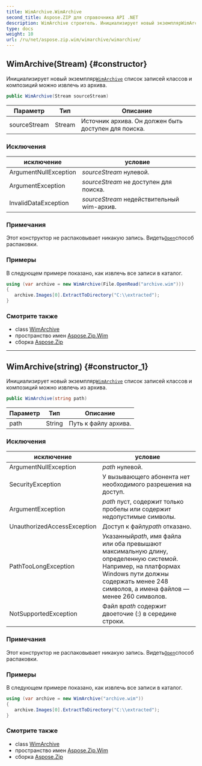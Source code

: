 ```yaml
---
title: WimArchive.WimArchive
second_title: Aspose.ZIP для справочника API .NET
description: WimArchive строитель. Инициализирует новый экземплярWimArchive список записей классов и композиций можно извлечь из архива.
type: docs
weight: 10
url: /ru/net/aspose.zip.wim/wimarchive/wimarchive/
---
```

## WimArchive(Stream) {#constructor}

Инициализирует новый экземпляр[`WimArchive`](../) список записей классов и композиций можно извлечь из архива.

```csharp
public WimArchive(Stream sourceStream)
```

| Параметр | Тип | Описание |
| --- | --- | --- |
| sourceStream | Stream | Источник архива. Он должен быть доступен для поиска. |

### Исключения

| исключение | условие |
| --- | --- |
| ArgumentNullException | *sourceStream* нулевой. |
| ArgumentException | *sourceStream* не доступен для поиска. |
| InvalidDataException | *sourceStream* недействительный wim-архив. |

### Примечания

Этот конструктор не распаковывает никакую запись. Видеть[`Open`](../../wimfileentry/open/)способ распаковки.

### Примеры

В следующем примере показано, как извлечь все записи в каталог.

```csharp
using (var archive = new WimArchive(File.OpenRead("archive.wim")))
{ 
   archive.Images[0].ExtractToDirectory("C:\\extracted");
}
```

### Смотрите также

* class [WimArchive](../)
* пространство имен [Aspose.Zip.Wim](../../wimarchive/)
* сборка [Aspose.Zip](../../../)

---

## WimArchive(string) {#constructor_1}

Инициализирует новый экземпляр[`WimArchive`](../) список записей классов и композиций можно извлечь из архива.

```csharp
public WimArchive(string path)
```

| Параметр | Тип | Описание |
| --- | --- | --- |
| path | String | Путь к файлу архива. |

### Исключения

| исключение | условие |
| --- | --- |
| ArgumentNullException | *path* нулевой. |
| SecurityException | У вызывающего абонента нет необходимого разрешения на доступ. |
| ArgumentException | *path* пуст, содержит только пробелы или содержит недопустимые символы. |
| UnauthorizedAccessException | Доступ к файлу*path* отказано. |
| PathTooLongException | Указанный*path*, имя файла или оба превышают максимальную длину, определенную системой. Например, на платформах Windows пути должны содержать менее 248 символов, а имена файлов — менее 260 символов. |
| NotSupportedException | Файл в*path* содержит двоеточие (:) в середине строки. |

### Примечания

Этот конструктор не распаковывает никакую запись. Видеть[`Open`](../../wimfileentry/open/)способ распаковки.

### Примеры

В следующем примере показано, как извлечь все записи в каталог.

```csharp
using (var archive = new WimArchive("archive.wim")) 
{ 
   archive.Images[0].ExtractToDirectory("C:\\extracted");
}
```

### Смотрите также

* class [WimArchive](../)
* пространство имен [Aspose.Zip.Wim](../../wimarchive/)
* сборка [Aspose.Zip](../../../)


